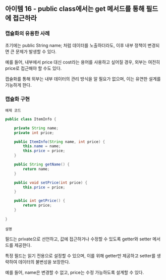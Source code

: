 ## 아이템 16 - public class에서는 get 메서드를 통해 필드에 접근하라

### 캡슐화의 유용한 사례

초기에는 public String name; 처럼 데이터를 노출하더라도, 이후 내부 정책이 변경되면 큰 문제가 발생할 수 있다.

예를 들어, 내부에서 price 대신 cost라는 용어를 사용하고 싶어질 경우, 외부는 여전히 price로 접근해야 할 수도 있다.

캡슐화를 통해 외부는 내부 데이터의 관리 방식을 알 필요가 없으며, 이는 유연한 설계를 가능하게 한다.

### 캡슐화 구현

`예제 코드`

```java
public class ItemInfo {

    private String name;
    private int price;

    public ItemInfo(String name, int price) {
        this.name = name;
        this.price = price;
    }

    public String getName() {
        return name;
    }

    public void setPrice(int price) {
        this.price = price;
    }

    public int getPrice() {
        return price;
    }
    
}
```

`설명`

필드는 private으로 선언하고, 값에 접근하거나 수정할 수 있도록 getter와 setter 메서드를 제공한다.

특정 필드는 읽기 전용으로 설정할 수 있으며, 이를 위해 getter만 제공하고 setter를 생략하여 데이터의 불변성을 보장한다.

예를 들어, name은 변경할 수 없고, price는 수정 가능하도록 설계할 수 있다.